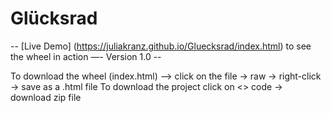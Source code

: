 # Glücksrad

-- [Live Demo] (https://juliakranz.github.io/Gluecksrad/index.html) to see the wheel in action —- Version 1.0 --

To download the wheel (index.html) —> click on the file -> raw -> right-click -> save as a .html file
To download the project click on <> code -> download zip file 
